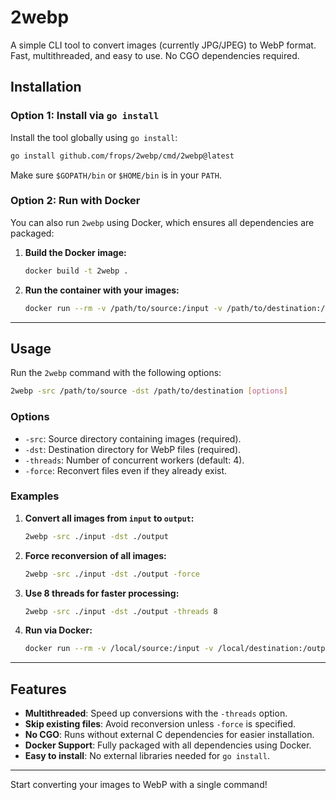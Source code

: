 
# 2webp

A simple CLI tool to convert images (currently JPG/JPEG) to WebP format. Fast, multithreaded, and easy to use. No CGO dependencies required.

## Installation

### Option 1: Install via `go install`

Install the tool globally using `go install`:

```bash
go install github.com/frops/2webp/cmd/2webp@latest
```

Make sure `$GOPATH/bin` or `$HOME/bin` is in your `PATH`.

### Option 2: Run with Docker

You can also run `2webp` using Docker, which ensures all dependencies are packaged:

1. **Build the Docker image:**
   ```bash
   docker build -t 2webp .
   ```

2. **Run the container with your images:**
   ```bash
   docker run --rm -v /path/to/source:/input -v /path/to/destination:/output 2webp -src /input -dst /output
   ```

---

## Usage

Run the `2webp` command with the following options:

```bash
2webp -src /path/to/source -dst /path/to/destination [options]
```

### Options
- `-src`: Source directory containing images (required).
- `-dst`: Destination directory for WebP files (required).
- `-threads`: Number of concurrent workers (default: 4).
- `-force`: Reconvert files even if they already exist.

### Examples

1. **Convert all images from `input` to `output`:**
   ```bash
   2webp -src ./input -dst ./output
   ```

2. **Force reconversion of all images:**
   ```bash
   2webp -src ./input -dst ./output -force
   ```

3. **Use 8 threads for faster processing:**
   ```bash
   2webp -src ./input -dst ./output -threads 8
   ```

4. **Run via Docker:**
   ```bash
   docker run --rm -v /local/source:/input -v /local/destination:/output 2webp -src /input -dst /output -threads 4
   ```

---

## Features

- **Multithreaded**: Speed up conversions with the `-threads` option.
- **Skip existing files**: Avoid reconversion unless `-force` is specified.
- **No CGO**: Runs without external C dependencies for easier installation.
- **Docker Support**: Fully packaged with all dependencies using Docker.
- **Easy to install**: No external libraries needed for `go install`.

---

Start converting your images to WebP with a single command!
